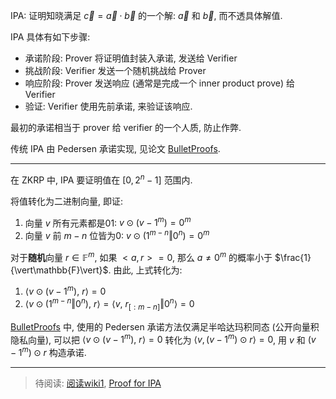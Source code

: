 IPA: 证明知晓满足 $\vec{c}=\vec{a}\cdot\vec{b}$ 的一个解: $\vec{a}$ 和 $\vec{b}$, 而不透具体解值.

IPA 具体有如下步骤:
- 承诺阶段: Prover 将证明值封装入承诺, 发送给 Verifier
- 挑战阶段: Verifier 发送一个随机挑战给 Prover
- 响应阶段: Prover 发送响应 (通常是完成一个 inner product prove) 给 Verifier
- 验证: Verifier 使用先前承诺, 来验证该响应.

最初的承诺相当于 prover 给 verifier 的一个人质, 防止作弊.

传统 IPA 由 Pedersen 承诺实现, 见论文 [BulletProofs](../文档/BulletProofs.pdf).

***

在 ZKRP 中, IPA 要证明值在 $[0, 2^{n}-1]$ 范围内.

将值转化为二进制向量, 即证:  
1. 向量 $v$ 所有元素都是01: $v \odot (v-1^{m})=0^{m}$
2. 向量 $v$ 前 $m-n$ 位皆为0: $v \odot (1^{m-n}\Vert 0^{n})=0^{m}$

对于**随机**向量 $r\in \mathbb{F}^{m}$, 如果 $<a, r>=0$, 那么 $a\neq 0^{m}$ 的概率小于 $\frac{1}{\vert\mathbb{F}\vert}$. 由此, 上式转化为:
1. $\langle v\odot (v-1^{m}),\ r\rangle=0$
2. $\langle v\odot(1^{m-n}\Vert 0^{n}),\ r\rangle=\langle v,\ r_{[:m-n]}\Vert 0^{n}\rangle=0$

[BulletProofs](BulletProofs.md) 中, 使用的 Pedersen 承诺方法仅满足半哈达玛积同态 (公开向量积隐私向量), 可以把 $\langle v\odot (v-1^{m}),\ r\rangle=0$ 转化为 $\langle v, (v-1^{m}) \odot r\rangle=0$, 用 $v$ 和 $(v-1^{m})\odot r$ 构造承诺.

***

> 待阅读: 
> [阅读wiki1](https://suyash67.github.io/homepage/project/2020/06/28/inner-product-argument.html), 
> [Proof for IPA](../文档/Proof%20for%20IPA.pdf)

